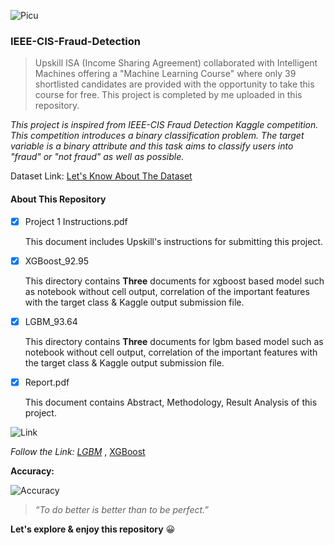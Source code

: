 ![Picu](https://user-images.githubusercontent.com/38761302/122346719-18d51480-cf6b-11eb-8eb8-fcab26f631bd.png)

### IEEE-CIS-Fraud-Detection

> Upskill ISA (Income Sharing Agreement) collaborated with Intelligent Machines offering a "Machine Learning Course" where only 39 shortlisted candidates are provided with the opportunity to take this course for free. This project is completed by me uploaded in this repository.

*This project is inspired from IEEE-CIS Fraud Detection Kaggle competition. This competition introduces a binary classification problem. The target variable is a binary attribute and this task aims to classify users into "fraud" or "not fraud" as well as possible.*

Dataset Link: [Let's Know About The Dataset](https://www.kaggle.com/c/ieee-fraud-detection/data)

#### About This Repository

- [x] Project 1 Instructions.pdf
      
    This document includes Upskill's instructions for submitting this project.

- [x] XGBoost_92.95
      
  This directory contains **Three** documents for xgboost based model such as notebook without cell output, correlation of the important features with the target class & Kaggle       output submission file.
      
- [x] LGBM_93.64

  This directory contains **Three** documents for lgbm based model such as notebook without cell output, correlation of the important features with the target class & Kaggle           output submission file.
      
- [x] Report.pdf
      
  This document contains Abstract, Methodology, Result Analysis of this project.
      
![Link](https://user-images.githubusercontent.com/38761302/122549067-e6ebad00-d053-11eb-921b-ccad79637913.png)

*Follow the Link: [LGBM](https://www.kaggle.com/lima21bd/fraud-detection-with-93-64-accuracy)* , [XGBoost](https://www.kaggle.com/lima21bd/fraud-detection-with-92-95-accuracy)

**Accuracy:**           

![Accuracy](https://user-images.githubusercontent.com/38761302/122550160-2bc41380-d055-11eb-9923-2dccb029f136.png)

> *“To do better is better than to be perfect.”*

**Let's explore & enjoy this repository** :grinning:
